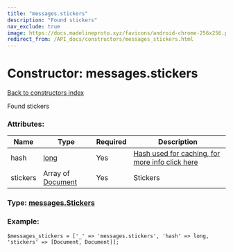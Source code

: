 ```yaml
---
title: "messages.stickers"
description: "Found stickers"
nav_exclude: true
image: https://docs.madelineproto.xyz/favicons/android-chrome-256x256.png
redirect_from: /API_docs/constructors/messages_stickers.html
---
```

# Constructor: messages.stickers  
[Back to constructors index](/API_docs/constructors/index.html)



Found stickers

### Attributes:

| Name     |    Type       | Required | Description |
|----------|---------------|----------|-------------|
|hash|[long](/API_docs/types/long.html) | Yes|[Hash used for caching, for more info click here](https://core.telegram.org/api/offsets#hash-generation)|
|stickers|Array of [Document](/API_docs/types/Document.html) | Yes|Stickers|



### Type: [messages.Stickers](/API_docs/types/messages.Stickers.html)


### Example:

```
$messages_stickers = ['_' => 'messages.stickers', 'hash' => long, 'stickers' => [Document, Document]];
```  
